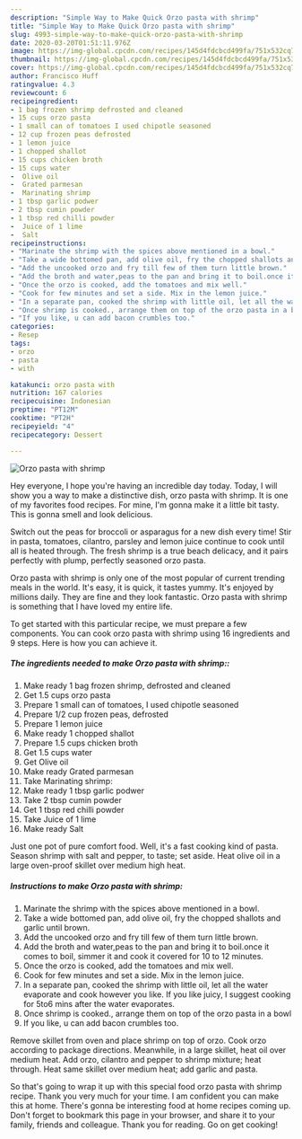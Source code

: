 ```yaml
---
description: "Simple Way to Make Quick Orzo pasta with shrimp"
title: "Simple Way to Make Quick Orzo pasta with shrimp"
slug: 4993-simple-way-to-make-quick-orzo-pasta-with-shrimp
date: 2020-03-20T01:51:11.976Z
image: https://img-global.cpcdn.com/recipes/145d4fdcbcd499fa/751x532cq70/orzo-pasta-with-shrimp-recipe-main-photo.jpg
thumbnail: https://img-global.cpcdn.com/recipes/145d4fdcbcd499fa/751x532cq70/orzo-pasta-with-shrimp-recipe-main-photo.jpg
cover: https://img-global.cpcdn.com/recipes/145d4fdcbcd499fa/751x532cq70/orzo-pasta-with-shrimp-recipe-main-photo.jpg
author: Francisco Huff
ratingvalue: 4.3
reviewcount: 6
recipeingredient:
- 1 bag frozen shrimp defrosted and cleaned
- 15 cups orzo pasta
- 1 small can of tomatoes I used chipotle seasoned
- 12 cup frozen peas defrosted
- 1 lemon juice
- 1 chopped shallot
- 15 cups chicken broth
- 15 cups water
-  Olive oil
-  Grated parmesan
-  Marinating shrimp
- 1 tbsp garlic podwer
- 2 tbsp cumin powder
- 1 tbsp red chilli powder
-  Juice of 1 lime
-  Salt
recipeinstructions:
- "Marinate the shrimp with the spices above mentioned in a bowl."
- "Take a wide bottomed pan, add olive oil, fry the chopped shallots and garlic until brown."
- "Add the uncooked orzo and fry till few of them turn little brown."
- "Add the broth and water,peas to the pan and bring it to boil.once it comes to boil, simmer it and cook it covered for 10 to 12 minutes."
- "Once the orzo is cooked, add the tomatoes and mix well."
- "Cook for few minutes and set a side. Mix in the lemon juice."
- "In a separate pan, cooked the shrimp with little oil, let all the water evaporate and cook however you like. If you like juicy, I suggest cooking for 5to6 mins after the water evaporates."
- "Once shrimp is cooked., arrange them on top of the orzo pasta in a bowl"
- "If you like, u can add bacon crumbles too."
categories:
- Resep
tags:
- orzo
- pasta
- with

katakunci: orzo pasta with
nutrition: 167 calories
recipecuisine: Indonesian
preptime: "PT12M"
cooktime: "PT2H"
recipeyield: "4"
recipecategory: Dessert

---
```



![Orzo pasta with shrimp](https://img-global.cpcdn.com/recipes/145d4fdcbcd499fa/751x532cq70/orzo-pasta-with-shrimp-recipe-main-photo.jpg)

Hey everyone, I hope you're having an incredible day today. Today, I will show you a way to make a distinctive dish, orzo pasta with shrimp. It is one of my favorites food recipes. For mine, I'm gonna make it a little bit tasty. This is gonna smell and look delicious.

Switch out the peas for broccoli or asparagus for a new dish every time! Stir in pasta, tomatoes, cilantro, parsley and lemon juice continue to cook until all is heated through. The fresh shrimp is a true beach delicacy, and it pairs perfectly with plump, perfectly seasoned orzo pasta.

Orzo pasta with shrimp is only one of the most popular of current trending meals in the world. It's easy, it is quick, it tastes yummy. It's enjoyed by millions daily. They are fine and they look fantastic. Orzo pasta with shrimp is something that I have loved my entire life.


To get started with this particular recipe, we must prepare a few components. You can cook orzo pasta with shrimp using 16 ingredients and 9 steps. Here is how you can achieve it.

##### The ingredients needed to make Orzo pasta with shrimp::

1. Make ready 1 bag frozen shrimp, defrosted and cleaned
1. Get 1.5 cups orzo pasta
1. Prepare 1 small can of tomatoes, I used chipotle seasoned
1. Prepare 1/2 cup frozen peas, defrosted
1. Prepare 1 lemon juice
1. Make ready 1 chopped shallot
1. Prepare 1.5 cups chicken broth
1. Get 1.5 cups water
1. Get  Olive oil
1. Make ready  Grated parmesan
1. Take  Marinating shrimp:
1. Make ready 1 tbsp garlic podwer
1. Take 2 tbsp cumin powder
1. Get 1 tbsp red chilli powder
1. Take  Juice of 1 lime
1. Make ready  Salt


Just one pot of pure comfort food. Well, it&#39;s a fast cooking kind of pasta. Season shrimp with salt and pepper, to taste; set aside. Heat olive oil in a large oven-proof skillet over medium high heat. 

##### Instructions to make Orzo pasta with shrimp:

1. Marinate the shrimp with the spices above mentioned in a bowl.
1. Take a wide bottomed pan, add olive oil, fry the chopped shallots and garlic until brown.
1. Add the uncooked orzo and fry till few of them turn little brown.
1. Add the broth and water,peas to the pan and bring it to boil.once it comes to boil, simmer it and cook it covered for 10 to 12 minutes.
1. Once the orzo is cooked, add the tomatoes and mix well.
1. Cook for few minutes and set a side. Mix in the lemon juice.
1. In a separate pan, cooked the shrimp with little oil, let all the water evaporate and cook however you like. If you like juicy, I suggest cooking for 5to6 mins after the water evaporates.
1. Once shrimp is cooked., arrange them on top of the orzo pasta in a bowl
1. If you like, u can add bacon crumbles too.


Remove skillet from oven and place shrimp on top of orzo. Cook orzo according to package directions. Meanwhile, in a large skillet, heat oil over medium heat. Add orzo, cilantro and pepper to shrimp mixture; heat through. Heat same skillet over medium heat; add garlic and pasta. 

So that's going to wrap it up with this special food orzo pasta with shrimp recipe. Thank you very much for your time. I am confident you can make this at home. There's gonna be interesting food at home recipes coming up. Don't forget to bookmark this page in your browser, and share it to your family, friends and colleague. Thank you for reading. Go on get cooking!
